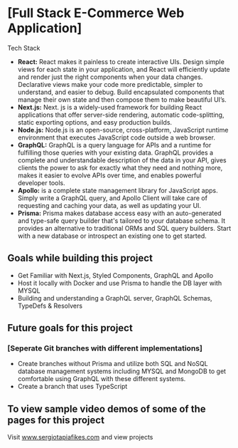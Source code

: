 # [Full Stack E-Commerce Web Application]

Tech Stack 
* **React:** React makes it painless to create interactive UIs. Design simple views for each state in your application, and React will efficiently update and render just the right components when your data changes. Declarative views make your code more predictable, simpler to understand, and easier to debug. Build encapsulated components that manage their own state and then compose them to make beautiful UI’s.
* **Next.js:** Next. js is a widely-used framework for building React applications that offer server-side rendering, automatic code-splitting, static exporting options, and easy production builds.
* **Node.js:** Node.js is an open-source, cross-platform, JavaScript runtime environment that executes JavaScript code outside a web browser.
* **GraphQL:** GraphQL is a query language for APIs and a runtime for fulfilling those queries with your existing data. GraphQL provides a complete and understandable description of the data in your API, gives clients the power to ask for exactly what they need and nothing more, makes it easier to evolve APIs over time, and enables powerful developer tools.
* **Apollo:** is a complete state management library for JavaScript apps. Simply write a GraphQL query, and Apollo Client will take care of requesting and caching your data, as well as updating your UI.
* **Prisma:** Prisma makes database access easy with an auto-generated and type-safe query builder that's tailored to your database schema. It provides an alternative to traditional ORMs and SQL query builders. Start with a new database or introspect an existing one to get started.

## Goals while building this project 

* Get Familiar with Next.js, Styled Components, GraphQL and Apollo
* Host it locally with Docker and use Prisma to handle the DB layer with MYSQL 
* Building and understanding a GraphQL server, GraphQL Schemas, TypeDefs & Resolvers

## Future goals for this project 

### [Seperate Git branches with different implementations]
* Create branches without Prisma and utilize both SQL and NoSQL database management systems including MYSQL and MongoDB to get comfortable using GraphQL with these different systems. 
* Create a branch that uses TypeScript 

## To view sample video demos of some of the pages for this project
Visit www.sergiotapiafikes.com and view projects


